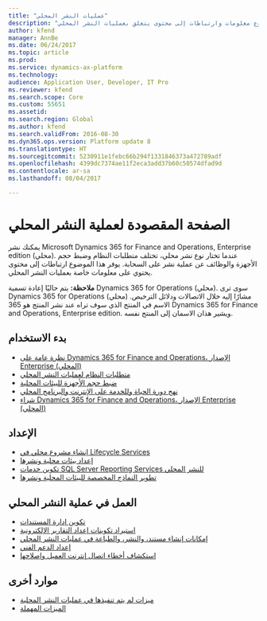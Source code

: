```yaml
---
title: "عمليات النشر المحلي"
description: "يوفر هذا الموضوع معلومات وارتباطات إلى محتوى يتعلق بعمليات النشر المحلي."
author: kfend
manager: AnnBe
ms.date: 06/24/2017
ms.topic: article
ms.prod: 
ms.service: dynamics-ax-platform
ms.technology: 
audience: Application User, Developer, IT Pro
ms.reviewer: kfend
ms.search.scope: Core
ms.custom: 55651
ms.assetid: 
ms.search.region: Global
ms.author: kfend
ms.search.validFrom: 2016-08-30
ms.dyn365.ops.version: Platform update 8
ms.translationtype: HT
ms.sourcegitcommit: 5230911e1febc66b294f1331846373a472789adf
ms.openlocfilehash: 4399dc7374ae11f2eca3add37b60c50574dfad9d
ms.contentlocale: ar-sa
ms.lasthandoff: 08/04/2017

---
```

# <a name="on-premises-deployment-landing-page"></a>الصفحة المقصودة لعملية النشر المحلي

يمكنك نشر Microsoft Dynamics 365 for Finance and Operations, Enterprise edition (محلي). عندما تختار نوع نشر محلي، تختلف متطلبات النظام وضبط حجم الأجهزة والوظائف عن عملية نشر على السحابة. يوفر هذا الموضوع ارتباطات إلى محتوى يحتوي على معلومات خاصة بعمليات النشر المحلي.

**ملاحظة:** يتم حاليًا إعادة تسمية Dynamics 365 for Operations (محلي). سوى ترى Dynamics 365 for Operations (محلي) مشارًا إليه خلال الاتصالات ودلائل الترخيص. الاسم في المنتج الذي سوف تراه عند نشر المنتج هو 365 Dynamics 365 for Finance and Operations, Enterprise edition. ويشير هذان الاسمان إلى المنتج نفسه.

## <a name="get-started"></a>بدء الاستخدام
- [نظرة عامة على Dynamics 365 for Finance and Operations، الإصدار Enterprise (المحلي)](on-premises-overview.md)
- [متطلبات النظام لعمليات النشر المحلي](../get-started/system-requirements-on-prem.md)
- [ضبط حجم الأجهزة للبيئات المحلية](../get-started/hardware-sizing-on-premises-environments.md)
- [نهج دورة الحياة وللخدمة على الإنترنت والبرنامج المحلي](../migration-upgrade/versions-update-policy.md)
- [شراء Dynamics 365 for Finance and Operations، الإصدار Enterprise (المحلي)](../get-started/purchase-on-premises.md)

## <a name="onboard"></a>الإعداد
- [إنشاء مشروع محلي في Lifecycle Services](../lifecycle-services/lbd-create-lcs-on-prem-project.md)
- [إعداد بيئات محلية ونشرها](setup-deploy-on-premises-environments.md)
- [تكوين خدمات SQL Server Reporting Services للنشر المحلي](../analytics/configure-ssrs-on-premises.md)
- [تطوير النماذج المخصصة للبيئات المحلية ونشرها](develop-deploy-custom-models-on-premises.md)

## <a name="work-in-your-on-premises-deployment"></a>العمل في عملية النشر المحلي
- [تكوين إدارة المستندات](/dynamics365/unified-operations/fin-and-ops/organization-administration/configure-document-management)
- [استيراد تكوينات إعداد التقارير الإلكترونية](../analytics/electronic-reporting-import-ger-configurations.md)
- [إمكانات إنشاء مستند، والنشر، والطباعة في عمليات النشر المحلي](../analytics/printing-capabilities-on-premises.md)
- [إعداد الدعم الفني](../lifecycle-services/support-experience.md)
- [استكشاف أخطاء اتصال إنترنت العميل وإصلاحها](../user-interface/client-disconnected.md)

## <a name="other-resources"></a>موارد أخرى
- [ميزات لم يتم تنفيذها في عمليات النشر المحلية](../get-started/features-not-implemented-on-prem.md)
- [الميزات المهملة](../migration-upgrade/deprecated-features.md)
 

